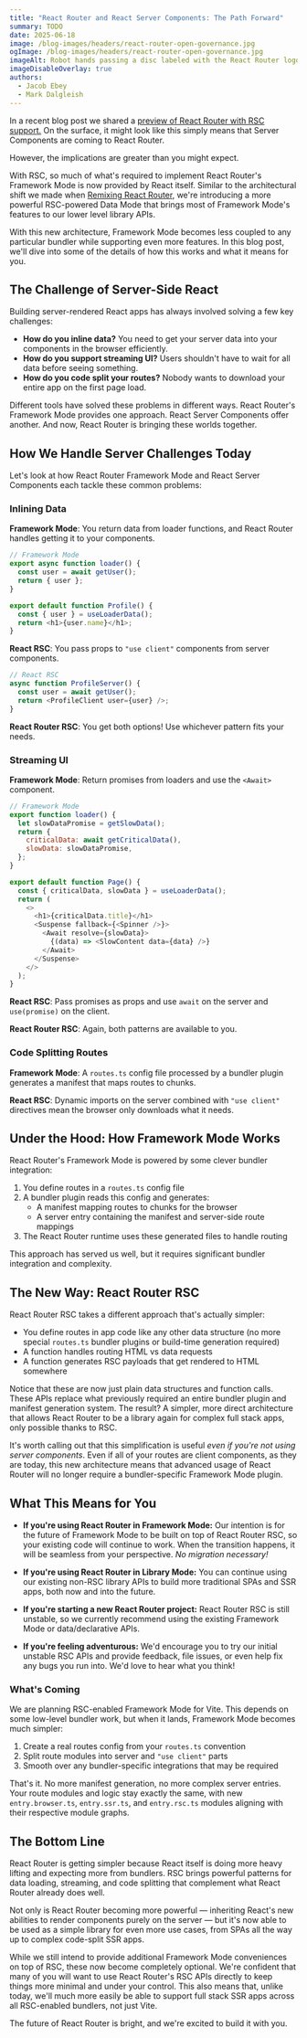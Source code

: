```yaml
---
title: "React Router and React Server Components: The Path Forward"
summary: TODO
date: 2025-06-18
image: /blog-images/headers/react-router-open-governance.jpg
ogImage: /blog-images/headers/react-router-open-governance.jpg
imageAlt: Robot hands passing a disc labeled with the React Router logo
imageDisableOverlay: true
authors:
  - Jacob Ebey
  - Mark Dalgleish
---
```


In a recent blog post we shared a [preview of React Router with RSC support.](./rsc-preview) On the surface, it might look like this simply means that Server Components are coming to React Router.

However, the implications are greater than you might expect.

With RSC, so much of what's required to implement React Router's Framework Mode is now provided by React itself. Similar to the architectural shift we made when [Remixing React Router](./remixing-react-router), we're introducing a more powerful RSC-powered Data Mode that brings most of Framework Mode's features to our lower level library APIs.

With this new architecture, Framework Mode becomes less coupled to any particular bundler while supporting even more features. In this blog post, we'll dive into some of the details of how this works and what it means for you.

## The Challenge of Server-Side React

Building server-rendered React apps has always involved solving a few key challenges:

- **How do you inline data?** You need to get your server data into your components in the browser efficiently.
- **How do you support streaming UI?** Users shouldn't have to wait for all data before seeing something.
- **How do you code split your routes?** Nobody wants to download your entire app on the first page load.

Different tools have solved these problems in different ways. React Router's Framework Mode provides one approach. React Server Components offer another. And now, React Router is bringing these worlds together.

## How We Handle Server Challenges Today

Let's look at how React Router Framework Mode and React Server Components each tackle these common problems:

### Inlining Data

**Framework Mode**: You return data from loader functions, and React Router handles getting it to your components.

```js
// Framework Mode
export async function loader() {
  const user = await getUser();
  return { user };
}

export default function Profile() {
  const { user } = useLoaderData();
  return <h1>{user.name}</h1>;
}
```

**React RSC**: You pass props to `"use client"` components from server components.

```js
// React RSC
async function ProfileServer() {
  const user = await getUser();
  return <ProfileClient user={user} />;
}
```

**React Router RSC**: You get both options! Use whichever pattern fits your needs.

### Streaming UI

**Framework Mode**: Return promises from loaders and use the `<Await>` component.

```js
// Framework Mode
export function loader() {
  let slowDataPromise = getSlowData();
  return {
    criticalData: await getCriticalData(),
    slowData: slowDataPromise,
  };
}

export default function Page() {
  const { criticalData, slowData } = useLoaderData();
  return (
    <>
      <h1>{criticalData.title}</h1>
      <Suspense fallback={<Spinner />}>
        <Await resolve={slowData}>
          {(data) => <SlowContent data={data} />}
        </Await>
      </Suspense>
    </>
  );
}
```

**React RSC**: Pass promises as props and use `await` on the server and `use(promise)` on the client.

**React Router RSC**: Again, both patterns are available to you.

### Code Splitting Routes

**Framework Mode**: A `routes.ts` config file processed by a bundler plugin generates a manifest that maps routes to chunks.

**React RSC**: Dynamic imports on the server combined with `"use client"` directives mean the browser only downloads what it needs.

## Under the Hood: How Framework Mode Works

React Router's Framework Mode is powered by some clever bundler integration:

1. You define routes in a `routes.ts` config file
2. A bundler plugin reads this config and generates:
   - A manifest mapping routes to chunks for the browser
   - A server entry containing the manifest and server-side route mappings
3. The React Router runtime uses these generated files to handle routing

This approach has served us well, but it requires significant bundler integration and complexity.

## The New Way: React Router RSC

React Router RSC takes a different approach that's actually simpler:

- You define routes in app code like any other data structure (no more special `routes.ts` bundler plugins or build-time generation required)
- A function handles routing HTML vs data requests
- A function generates RSC payloads that get rendered to HTML somewhere

Notice that these are now just plain data structures and function calls. These APIs replace what previously required an entire bundler plugin and manifest generation system. The result? A simpler, more direct architecture that allows React Router to be a library again for complex full stack apps, only possible thanks to RSC.

It's worth calling out that this simplification is useful _even if you're not using server components_. Even if all of your routes are client components, as they are today, this new architecture means that advanced usage of React Router will no longer require a bundler-specific Framework Mode plugin.

## What This Means for You

- **If you're using React Router in Framework Mode:** Our intention is for the future of Framework Mode to be built on top of React Router RSC, so your existing code will continue to work. When the transition happens, it will be seamless from your perspective. _No migration necessary!_

- **If you're using React Router in Library Mode:** You can continue using our existing non-RSC library APIs to build more traditional SPAs and SSR apps, both now and into the future.

- **If you're starting a new React Router project:** React Router RSC is still unstable, so we currently recommend using the existing Framework Mode or data/declarative APIs.

- **If you're feeling adventurous:** We'd encourage you to try our initial unstable RSC APIs and provide feedback, file issues, or even help fix any bugs you run into. We'd love to hear what you think!

### What's Coming

We are planning RSC-enabled Framework Mode for Vite. This depends on some low-level bundler work, but when it lands, Framework Mode becomes much simpler:

1. Create a real routes config from your `routes.ts` convention
2. Split route modules into server and `"use client"` parts
3. Smooth over any bundler-specific integrations that may be required

That's it. No more manifest generation, no more complex server entries. Your route modules and logic stay exactly the same, with new `entry.browser.ts`, `entry.ssr.ts`, and `entry.rsc.ts` modules aligning with their respective module graphs.

## The Bottom Line

React Router is getting simpler because React itself is doing more heavy lifting and expecting more from bundlers. RSC brings powerful patterns for data loading, streaming, and code splitting that complement what React Router already does well.

Not only is React Router becoming more powerful — inheriting React's new abilities to render components purely on the server — but it's now able to be used as a simple library for even more use cases, from SPAs all the way up to complex code-split SSR apps.

While we still intend to provide additional Framework Mode conveniences on top of RSC, these now become completely optional. We're confident that many of you will want to use React Router's RSC APIs directly to keep things more minimal and under your control. This also means that, unlike today, we'll much more easily be able to support full stack SSR apps across all RSC-enabled bundlers, not just Vite.

The future of React Router is bright, and we're excited to build it with you.
